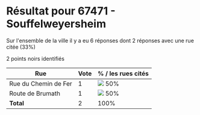 # Résultat pour 67471 - Souffelweyersheim

Sur l'ensemble de la ville il y a eu 6 réponses dont 2 réponses avec une rue citée (33%)

2 points noirs identifiés

| Rue | Vote | % / les rues cités|
|-----|------|-------------------|
| Rue du Chemin de Fer | 1 | <img src="../../img/bar_50.gif" />&nbsp;50%|
| Route de Brumath | 1 | <img src="../../img/bar_50.gif" />&nbsp;50%|
| **Total** | 2 | 100%|
